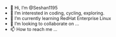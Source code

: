 - 👋 Hi, I’m @Seshan1195
- 👀 I’m interested in coding, cycling, exploring.
- 🌱 I’m currently learning RedHat Enterprise Linux
- 💞️ I’m looking to collaborate on ...
- 📫 How to reach me ...

<!---
Seshan1195/Seshan1195 is a ✨ special ✨ repository because its `README.md` (this file) appears on your GitHub profile.
You can click the Preview link to take a look at your changes.
--->
